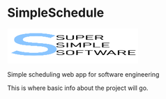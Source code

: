 # SimpleSchedule


<img src="logo.png" class="center" width="300" height="80">

Simple scheduling web app for software engineering

This is where basic info about the project will go.

